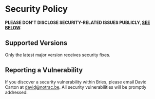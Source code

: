 # Security Policy

**PLEASE DON'T DISCLOSE SECURITY-RELATED ISSUES PUBLICLY, [SEE BELOW](#reporting-a-vulnerability).**

## Supported Versions

Only the latest major version receives security fixes.

## Reporting a Vulnerability

If you discover a security vulnerability within Bries, please email David Carton at david@notrac.be. All security vulnerabilities will be promptly addressed.

